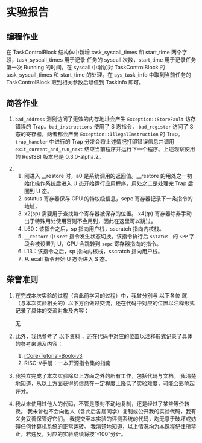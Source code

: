 # 实验报告

## 编程作业
在 TaskControlBlock 结构体中新增 task_syscall_times 和 start_time 两个字段，task_syscall_times 用于记录 任务的 syscall 次数，start_time 用于记录任务第一次 Running 的时间。在 syscall 中增加对 TaskControlBlock 的 task_syscall_times 和 start_time 的处理。在 sys_task_info 中取到当前任务的 TaskControlBlock 取到相关参数后赋值到 TaskInfo 即可。

## 简答作业

1. `bad_address` 测例访问了无效的内存地址会产生 `Exception::StoreFault` 访存错误的 Trap。`bad_instructions` 使用了 S 态指令， `bad_register` 访问了 S 态的寄存器，两者都会产出 `Exception::IllegalInstruction` 的 Trap。 `trap_handler` 中进行的 Trap 分发会将上述情况打印错误信息并调用 `exit_current_and_run_next` 结束当前程序并运行下一个程序。上述观察使用的 RustSBI 版本号是 0.3.0-alpha.2。

2. 
    1. 刚进入 __restore 时，a0 是系统调用的返回值。__restore 的用处之一初始化操作系统后进入 U 态开始运行应用程序，用处之二是处理完 Trap 后回到 U 态。
    2. sstatus 寄存器保存 CPU 的特权级信息，sepc 寄存器记录下一条指令的地址，
    3. x2(sp) 需要用于查找每个寄存器被保存的位置。 x4(tp) 寄存器除非手动出于特殊用处使用否则不会用到，因此在这里可以跳过。
    4. L60：该指令之后，sp 指向用户栈，sscratch 指向内核栈。
    5. `__restore` 中 `sret` 指令发生状态切换。该指令执行后 `sstatus ` 的 `SPP` 字段会被设置为 U，CPU 会跳转到 `sepc` 寄存器指向的指令。
    6. L13：该指令之后，sp 指向内核栈，sscratch 指向用户栈。
    7. 从 ecall 指令开始 U 态会进入 S 态。

## 荣誉准则
1. 在完成本次实验的过程（含此前学习的过程）中，我曾分别与 以下各位 就（与本次实验相关的）以下方面做过交流，还在代码中对应的位置以注释形式记录了具体的交流对象及内容：

    无

2. 此外，我也参考了 以下资料 ，还在代码中对应的位置以注释形式记录了具体的参考来源及内容：

    1. [rCore-Tutorial-Book-v3](https://rcore-os.cn/rCore-Tutorial-Book-v3/index.html)
    2. RISC-V手册：一本开源指令集的指南


3. 我独立完成了本次实验除以上方面之外的所有工作，包括代码与文档。 我清楚地知道，从以上方面获得的信息在一定程度上降低了实验难度，可能会影响起评分。

4. 我从未使用过他人的代码，不管是原封不动地复制，还是经过了某些等价转换。 我未曾也不会向他人（含此后各届同学）复制或公开我的实验代码，我有义务妥善保管好它们。 我提交至本实验的评测系统的代码，均无意于破坏或妨碍任何计算机系统的正常运转。 我清楚地知道，以上情况均为本课程纪律所禁止，若违反，对应的实验成绩将按“-100”分计。